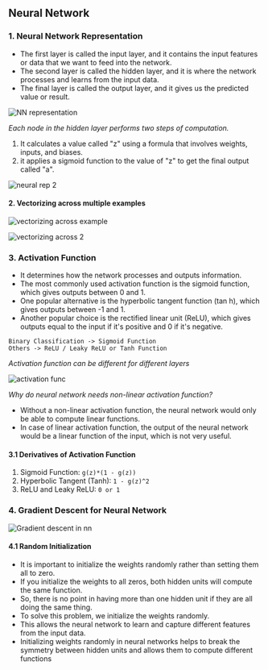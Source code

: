 ## Neural Network

### 1. Neural Network Representation

- The first layer is called the input layer, and it contains the input features or data that we want to feed into the network.
- The second layer is called the hidden layer, and it is where the network processes and learns from the input data.
- The final layer is called the output layer, and it gives us the predicted value or result.

![NN representation](https://github.com/user-attachments/assets/42e33d3b-908d-4584-bc11-dc655e31bf20)

_Each node in the hidden layer performs two steps of computation._

1. It calculates a value called "z" using a formula that involves weights, inputs, and biases.
2. it applies a sigmoid function to the value of "z" to get the final output called "a".

![neural rep 2](https://github.com/user-attachments/assets/47eb7169-47f5-4106-bbe8-43d7a2d30a7f)

#### 2. Vectorizing across multiple examples

![vectorizing across example](https://github.com/user-attachments/assets/e910a67d-e6c4-48fd-baee-3f2ee44ea5c2)

![vectorizing across 2](https://github.com/user-attachments/assets/272c8892-d73f-49b7-829f-5e43a565e438)

### 3. Activation Function

- It determines how the network processes and outputs information.
- The most commonly used activation function is the sigmoid function, which gives outputs between 0 and 1.
- One popular alternative is the hyperbolic tangent function (tan h), which gives outputs between -1 and 1.
- Another popular choice is the rectified linear unit (ReLU), which gives outputs equal to the input if it's positive and 0 if it's negative.

```
Binary Classification -> Sigmoid Function
Others -> ReLU / Leaky ReLU or Tanh Function
```

_Activation function can be different for different layers_

![activation func](https://github.com/user-attachments/assets/d2d0784d-37ac-40b7-9d58-78fa45e0a1ab)

_Why do neural network needs non-linear activation function?_

- Without a non-linear activation function, the neural network would only be able to compute linear functions.
- In case of linear activation function, the output of the neural network would be a linear function of the input, which is not very useful.

#### 3.1 Derivatives of Activation Function

1. Sigmoid Function: `g(z)*(1 - g(z))`
2. Hyperbolic Tangent (Tanh): `1 - g(z)^2`
3. ReLU and Leaky ReLU: `0 or 1`

### 4. Gradient Descent for Neural Network

![Gradient descent in nn](https://github.com/user-attachments/assets/ce9ac211-4f39-47d3-8cbd-7edb55dc5d48)

#### 4.1 Random Initialization

- It is important to initialize the weights randomly rather than setting them all to zero.
- If you initialize the weights to all zeros, both hidden units will compute the same function.
- So, there is no point in having more than one hidden unit if they are all doing the same thing.
- To solve this problem, we initialize the weights randomly.
- This allows the neural network to learn and capture different features from the input data.
- Initializing weights randomly in neural networks helps to break the symmetry between hidden units and allows them to compute different functions

